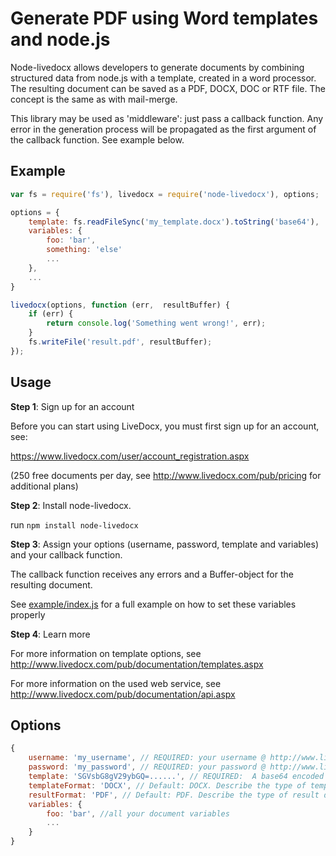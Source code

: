 Generate PDF using Word templates and node.js
=============================================

Node-livedocx allows developers to generate documents by combining structured data from node.js with a template, created
in a word processor. The resulting document can be saved as a PDF, DOCX, DOC or RTF file. The concept is the same as
with mail-merge.

This library may be used as 'middleware': just pass a callback function. Any error in the generation process will be
propagated as the first argument of the callback function. See example below.


Example
-------

```js
var fs = require('fs'), livedocx = require('node-livedocx'), options;

options = {
    template: fs.readFileSync('my_template.docx').toString('base64'),
    variables: {
        foo: 'bar',
        something: 'else'
        ...
    },
    ...
}

livedocx(options, function (err,  resultBuffer) {
    if (err) {
        return console.log('Something went wrong!', err);
    }
    fs.writeFile('result.pdf', resultBuffer);
});
```

Usage
-----

**Step 1**: Sign up for an account

Before you can start using LiveDocx, you must first sign up for an account, see:

https://www.livedocx.com/user/account_registration.aspx

(250 free documents per day, see http://www.livedocx.com/pub/pricing for additional plans)

**Step 2**: Install node-livedocx.

run `npm install node-livedocx`

**Step 3**: Assign your options (username, password, template and variables) and your callback function.

The callback function receives any errors and a Buffer-object for the resulting document.

See [example/index.js](https://github.com/kingsquare/node-livedocx/blob/master/example/index.js) for a full example on how to set these variables properly

**Step 4**: Learn more

For more information on template options, see http://www.livedocx.com/pub/documentation/templates.aspx

For more information on the used web service, see http://www.livedocx.com/pub/documentation/api.aspx


Options
-------

```js
{
    username: 'my_username', // REQUIRED: your username @ http://www.livedocx.com/
    password: 'my_password', // REQUIRED: your password @ http://www.livedocx.com/
    template: 'SGVsbG8gV29ybGQ=......', // REQUIRED:  A base64 encoded string version of a binary file, see example/index.js for an example
    templateFormat: 'DOCX', // Default: DOCX. Describe the type of template used. May be one of DOCX, DOC, RTF
    resultFormat: 'PDF', // Default: PDF. Describe the type of result document. May be one of DOCX, DOC, RTF and PDF
    variables: {
        foo: 'bar', //all your document variables
        ...
    }
}
```

